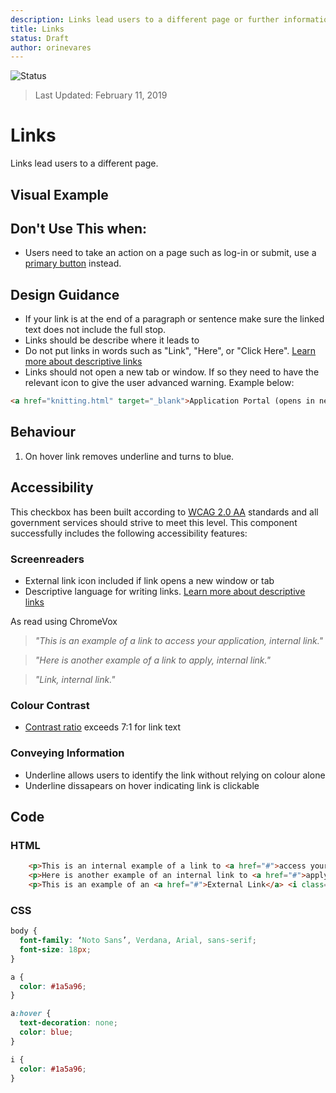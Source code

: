 ```yaml
---
description: Links lead users to a different page or further information.
title: Links
status: Draft
author: orinevares
---
```


![Status](https://img.shields.io/badge/Recommended-Draft-orange.svg)
> Last Updated: February 11, 2019

# Links

Links lead users to a different page.

## Visual Example

<component-preview path="components/link/sample.html" height="150px" width="800px"> </component-preview>

## Don't Use This when:
* Users need to take an action on a page such as log-in or submit, use a [primary button](../primary_button/README.md) instead.

## Design Guidance
* If your link is at the end of a paragraph or sentence make sure the linked text does not include the full stop.
* Links should be describe where it leads to
* Do not put links in words such as "Link", "Here", or "Click Here". [Learn more about descriptive links](https://accessibility.oregonstate.edu/descriptivelinks)
* Links should not open a new tab or window. If so they need to have the relevant icon to give the user advanced warning. Example below: 

```html
<a href="knitting.html" target="_blank">Application Portal (opens in new window)</a>
```

## Behaviour

1. On hover link removes underline and turns to blue.

## Accessibility
This checkbox has been built according to [WCAG 2.0 AA](https://www.w3.org/TR/WCAG20/) standards and all government services should strive to meet this level.  This component successfully includes the following accessibility features:

### Screenreaders
* External link icon included if link opens a new window or tab
* Descriptive language for writing links. [Learn more about descriptive links](https://accessibility.oregonstate.edu/descriptivelinks)

As read using ChromeVox

> *"This is an example of a link to access your application, internal link."*

> *"Here is another example of a link to apply, internal link."*

> *"Link, internal link."*

### Colour Contrast
* [Contrast ratio](https://webaim.org/articles/contrast/) exceeds 7:1 for link text

### Conveying Information
* Underline allows users to identify the link without relying on colour alone
* Underline dissapears on hover indicating link is clickable

## Code

### HTML

```html
    <p>This is an internal example of a link to <a href="#">access your application</a>.</p>
    <p>Here is another example of an internal link to <a href="#">apply</a>.</p>
    <p>This is an example of an <a href="#">External Link</a> <i class="fas fa-external-link-alt"></i></p>
```
    
### CSS

```css
body {
  font-family: ‘Noto Sans’, Verdana, Arial, sans-serif;
  font-size: 18px;
}

a {
  color: #1a5a96;
}

a:hover {
  text-decoration: none;
  color: blue;
}

i {
  color: #1a5a96;
}
```
